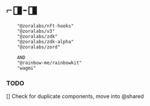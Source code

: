 # ⌐◨-◨

```
    "@zoralabs/nft-hooks"
    "@zoralabs/v3"
    "@zoralabs/zdk"
    "@zoralabs/zdk-alpha"
    "@zoralabs/zord"

    AND
    "@rainbow-me/rainbowkit"
    "wagmi"

```

### TODO

[] Check for duplicate components, move into @shared
